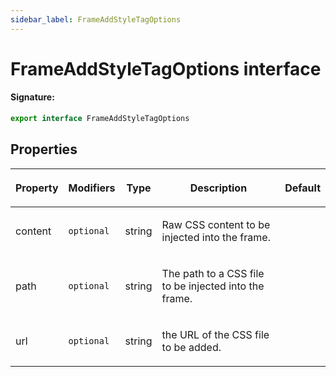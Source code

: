 ```yaml
---
sidebar_label: FrameAddStyleTagOptions
---
```


# FrameAddStyleTagOptions interface

#### Signature:

```typescript
export interface FrameAddStyleTagOptions
```

## Properties

<table><thead><tr><th>

Property

</th><th>

Modifiers

</th><th>

Type

</th><th>

Description

</th><th>

Default

</th></tr></thead>
<tbody><tr><td>

<span id="content">content</span>

</td><td>

`optional`

</td><td>

string

</td><td>

Raw CSS content to be injected into the frame.

</td><td>

</td></tr>
<tr><td>

<span id="path">path</span>

</td><td>

`optional`

</td><td>

string

</td><td>

The path to a CSS file to be injected into the frame.

</td><td>

</td></tr>
<tr><td>

<span id="url">url</span>

</td><td>

`optional`

</td><td>

string

</td><td>

the URL of the CSS file to be added.

</td><td>

</td></tr>
</tbody></table>
